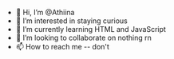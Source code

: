 - 👋 Hi, I’m @Athiina
- 👀 I’m interested in staying curious
- 🌱 I’m currently learning HTML and JavaScript
- 💞️ I’m looking to collaborate on nothing rn
- 📫 How to reach me -- don't

<!---
Athiina/Athiina is a ✨ special ✨ repository because its `README.md` (this file) appears on your GitHub profile.
You can click the Preview link to take a look at your changes.
--->
